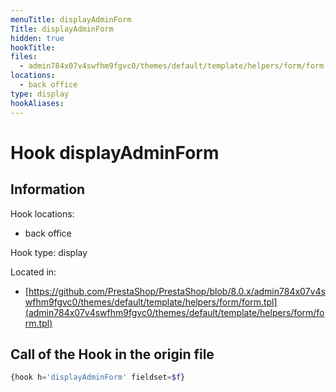```yaml
---
menuTitle: displayAdminForm
Title: displayAdminForm
hidden: true
hookTitle: 
files:
  - admin784x07v4swfhm9fgvc0/themes/default/template/helpers/form/form.tpl
locations:
  - back office
type: display
hookAliases:
---
```


# Hook displayAdminForm

## Information

Hook locations: 
  - back office

Hook type: display

Located in: 
  - [https://github.com/PrestaShop/PrestaShop/blob/8.0.x/admin784x07v4swfhm9fgvc0/themes/default/template/helpers/form/form.tpl](admin784x07v4swfhm9fgvc0/themes/default/template/helpers/form/form.tpl)

## Call of the Hook in the origin file

```php
{hook h='displayAdminForm' fieldset=$f}
```